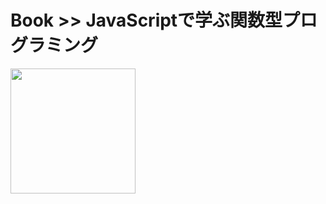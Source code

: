 # Book >> JavaScriptで学ぶ関数型プログラミング

<img src="https://cover.openbd.jp/9784873116600.jpg" style="width: 200px"/>